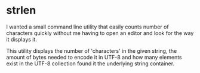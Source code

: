 # strlen

I wanted a small command line utility that easily counts number of characters quickly without me having to open an editor and look for the way it displays it.

This utility displays the number of 'characters' in the given string, the amount of bytes needed to encode it in UTF-8 and how many elements exist in the UTF-8 collection found it the underlying string container.

